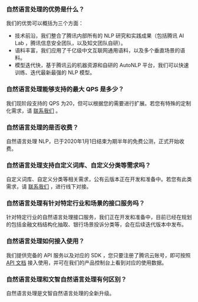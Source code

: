 ### 自然语言处理的优势是什么？
我们的优势可以概括为三个方面：
- 技术前沿，我们整合了腾讯内部所有的 NLP 研究和实践成果（包括腾讯 AI Lab ，腾讯信息安全团队，以及知文团队自研）。
- 语料丰富，我们应用了千亿级中文互联网通用语料，以及多个垂直场景的语料。
- 模型迭代快，基于腾讯云的机器资源和自研的 AutoNLP 平台，我们可以快速训练、迭代最新最强的 NLP 模型。

### 自然语言处理能够支持的最大 QPS 是多少？
我们现阶段支持的 QPS 为20，但可以根据您的需要进行扩展。若您有特殊的定制化需求，请 [联系我们](https://cloud.tencent.com/about/connect) 。

### 自然语言处理的是否收费？
自然语言处理 NLP，已于2020年1月1日结束为期半年的免费公测，正式开始收费。

### 自然语言处理支持自定义词库、自定义分类等需求吗？
自定义词库、自定义分类等相关需求，公有云版本正在开发和准备中。若您有此类需求，请 [联系我们](https://cloud.tencent.com/about/connect) ，进行线下对接。

### 自然语言处理有针对特定行业和场景的接口服务吗？
针对特定行业的自然语言处理接口服务，我们正在开发和准备中，目前已经在规划的包括金融文档结构化抽取、银行场景投诉分类等，会在后续迭代版本中发布。

### 自然语言处理如何接入使用？
我们提供完备的 API 服务以及对应的 SDK ，您只要注册了腾讯云账号，即可按照 [ API 文档](https://cloud.tencent.com/document/product/271/35484) 接入使用，并可在我们的产品控制台上看到对应的使用数据。

### 自然语言处理和文智自然语言处理有何区别？
自然语言处理是文智自然语言处理的全新升级。 






